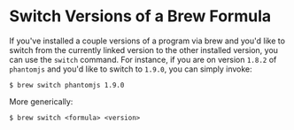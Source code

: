 # Switch Versions of a Brew Formula

If you've installed a couple versions of a program via brew and you'd like
to switch from the currently linked version to the other installed version,
you can use the `switch` command. For instance, if you are on version
`1.8.2` of `phantomjs` and you'd like to switch to `1.9.0`, you can simply
invoke:

```
$ brew switch phantomjs 1.9.0
```

More generically:

```
$ brew switch <formula> <version>
```
